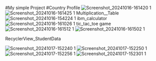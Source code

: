 #My simple Project 
#Country Profile
![Screenshot_20241016-161420 1](https://github.com/user-attachments/assets/ce101722-8a6a-4fe0-83c6-fb04a003dd85)
![Screenshot_20241016-161425 1](https://github.com/user-attachments/assets/552abe3f-eba9-4ed5-87f6-52faca5f1004)
Multiplication__Table
![Screenshot_20241016-154224 1](https://github.com/user-attachments/assets/dfe0ded6-d363-4672-bf8b-a8a963f71011)
ibm_calculator
![Screenshot_20241016-161026 1](https://github.com/user-attachments/assets/746a7540-b998-4efe-b90c-031846d1493d)
tic_tac_toe game
![Screenshot_20241016-161512 1](https://github.com/user-attachments/assets/17a4c5a7-b7c7-4d9d-a92e-c55b6c58d867)
![Screenshot_20241016-161502 1](https://github.com/user-attachments/assets/2397dc5d-5728-429b-8b6d-ea9045064af0)



RecyclerView_StudentData

![Screenshot_20241017-152240 1](https://github.com/user-attachments/assets/64300a4a-e0b0-4553-9682-af7ff0dac569)
![Screenshot_20241017-152250 1](https://github.com/user-attachments/assets/81ec7b7d-6eee-4f08-9642-c1da92dc659c)
![Screenshot_20241017-152256 1](https://github.com/user-attachments/assets/40dab49c-9c02-4867-9567-ce551f4bc311)
![Screenshot_20241017-152301 1](https://github.com/user-attachments/assets/bd7fe0ce-3000-404d-96a8-8695b01871d1)







